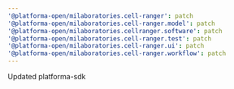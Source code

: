 ```yaml
---
'@platforma-open/milaboratories.cell-ranger': patch
'@platforma-open/milaboratories.cell-ranger.model': patch
'@platforma-open/milaboratories.cellranger.software': patch
'@platforma-open/milaboratories.cell-ranger.test': patch
'@platforma-open/milaboratories.cell-ranger.ui': patch
'@platforma-open/milaboratories.cell-ranger.workflow': patch
---
```


Updated platforma-sdk
